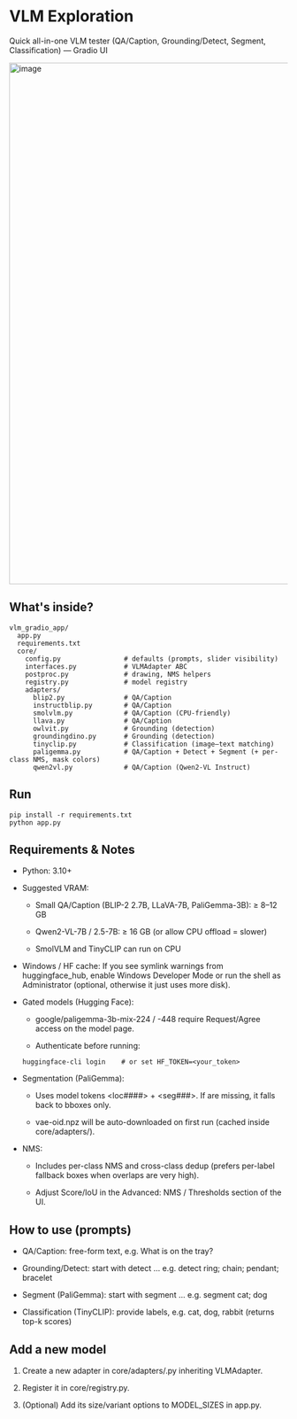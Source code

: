 # VLM Exploration 

Quick all-in-one VLM tester (QA/Caption, Grounding/Detect, Segment, Classification) — Gradio UI

<img width="1288" height="942" alt="image" src="https://github.com/user-attachments/assets/7288efa9-1362-4fca-8b09-9bc1987018b8" />


## What's inside?
```
vlm_gradio_app/
  app.py
  requirements.txt
  core/
    config.py                # defaults (prompts, slider visibility)
    interfaces.py            # VLMAdapter ABC
    postproc.py              # drawing, NMS helpers
    registry.py              # model registry
    adapters/
      blip2.py               # QA/Caption
      instructblip.py        # QA/Caption
      smolvlm.py             # QA/Caption (CPU-friendly)
      llava.py               # QA/Caption
      owlvit.py              # Grounding (detection)
      groundingdino.py       # Grounding (detection)
      tinyclip.py            # Classification (image–text matching)
      paligemma.py           # QA/Caption + Detect + Segment (+ per-class NMS, mask colors)
      qwen2vl.py             # QA/Caption (Qwen2-VL Instruct)

```

## Run
```
pip install -r requirements.txt
python app.py
```

## Requirements & Notes
- Python: 3.10+

- Suggested VRAM:

   - Small QA/Caption (BLIP-2 2.7B, LLaVA-7B, PaliGemma-3B): ≥ 8–12 GB

   - Qwen2-VL-7B / 2.5-7B: ≥ 16 GB (or allow CPU offload = slower)

   - SmolVLM and TinyCLIP can run on CPU

- Windows / HF cache: If you see symlink warnings from huggingface_hub, enable Windows Developer Mode or run the shell as Administrator (optional, otherwise it just uses more disk).

- Gated models (Hugging Face):

   - google/paligemma-3b-mix-224 / -448 require Request/Agree access on the model page.

   - Authenticate before running:
    ```
    huggingface-cli login    # or set HF_TOKEN=<your_token>
    ```
- Segmentation (PaliGemma):

   - Uses model tokens <loc####> + <seg###>. If <seg> are missing, it falls back to bboxes only.

   - vae-oid.npz will be auto-downloaded on first run (cached inside core/adapters/).

- NMS:

   - Includes per-class NMS and cross-class dedup (prefers per-label fallback boxes when overlaps are very high).

   - Adjust Score/IoU in the Advanced: NMS / Thresholds section of the UI.
 
## How to use (prompts)
- QA/Caption: free-form text, e.g. What is on the tray?

- Grounding/Detect: start with detect ...
e.g. detect ring; chain; pendant; bracelet

- Segment (PaliGemma): start with segment ...
e.g. segment cat; dog

- Classification (TinyCLIP): provide labels, e.g. cat, dog, rabbit (returns top-k scores)

## Add a new model
1. Create a new adapter in core/adapters/<name>.py inheriting VLMAdapter.

2. Register it in core/registry.py.

3. (Optional) Add its size/variant options to MODEL_SIZES in app.py.
